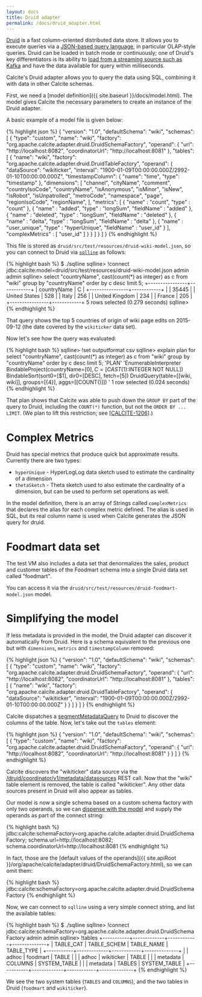 ```yaml
---
layout: docs
title: Druid adapter
permalink: /docs/druid_adapter.html
---
```


<!--
{% comment %}
Licensed to the Apache Software Foundation (ASF) under one or more
contributor license agreements.  See the NOTICE file distributed with
this work for additional information regarding copyright ownership.
The ASF licenses this file to you under the Apache License, Version 2.0
(the "License"); you may not use this file except in compliance with
the License.  You may obtain a copy of the License at

http://www.apache.org/licenses/LICENSE-2.0

Unless required by applicable law or agreed to in writing, software
distributed under the License is distributed on an "AS IS" BASIS,
WITHOUT WARRANTIES OR CONDITIONS OF ANY KIND, either express or implied.
See the License for the specific language governing permissions and
limitations under the License.
{% endcomment %}
-->

[Druid](https://druid.io/) is a fast column-oriented distributed data store. It allows you to execute queries via a [JSON-based query language](https://druid.io/docs/0.9.2/querying/querying.html), in particular OLAP-style queries. Druid can be loaded in batch mode or continuously; one of Druid's key differentiators is its ability to [load from a streaming source such as Kafka](https://druid.io/docs/0.9.2/ingestion/stream-ingestion.html) and have the data available for query within milliseconds.

Calcite's Druid adapter allows you to query the data using SQL, combining it with data in other Calcite schemas.

First, we need a [model definition]({{ site.baseurl }}/docs/model.html). The model gives Calcite the necessary parameters to create an instance of the Druid adapter.

A basic example of a model file is given below:

{% highlight json %}
{ "version": "1.0", "defaultSchema": "wiki", "schemas": [
    { "type": "custom", "name": "wiki", "factory": "org.apache.calcite.adapter.druid.DruidSchemaFactory", "operand": { "url": "http://localhost:8082", "coordinatorUrl": "http://localhost:8081" }, "tables": [
        { "name": "wiki", "factory": "org.apache.calcite.adapter.druid.DruidTableFactory", "operand": { "dataSource": "wikiticker", "interval": "1900-01-09T00:00:00.000Z/2992-01-10T00:00:00.000Z", "timestampColumn": { "name": "time", "type": "timestamp" }, "dimensions": [ "channel", "cityName", "comment", "countryIsoCode", "countryName", "isAnonymous", "isMinor", "isNew", "isRobot", "isUnpatrolled", "metroCode", "namespace", "page", "regionIsoCode", "regionName", ], "metrics": [
              { "name" : "count", "type" : "count" },
              { "name" : "added", "type" : "longSum", "fieldName" : "added" },
              { "name" : "deleted", "type" : "longSum", "fieldName" : "deleted" },
              { "name" : "delta", "type" : "longSum", "fieldName" : "delta" },
              {
                "name" : "user_unique",
                "type" : "hyperUnique",
                "fieldName" : "user_id"
              }
            ], "complexMetrics" : [ "user_id" ] } } ] } ] }
{% endhighlight %}

This file is stored as `druid/src/test/resources/druid-wiki-model.json`, so you can connect to Druid via [`sqlline`](https://github.com/julianhyde/sqlline) as follows:

{% highlight bash %}
$ ./sqlline sqlline> !connect jdbc:calcite:model=druid/src/test/resources/druid-wiki-model.json admin admin sqlline> select "countryName", cast(count(*) as integer) as c from "wiki" group by "countryName" order by c desc limit 5; +----------------+------------+ | countryName    |     C      | +----------------+------------+ |                | 35445      | | United States  | 528        | | Italy          | 256        | | United Kingdom | 234        | | France         | 205        | +----------------+------------+ 5 rows selected (0.279 seconds) sqlline>
{% endhighlight %}

That query shows the top 5 countries of origin of wiki page edits on 2015-09-12 (the date covered by the `wikiticker` data set).

Now let's see how the query was evaluated:

{% highlight bash %}
sqlline> !set outputformat csv sqlline> explain plan for select "countryName", cast(count(*) as integer) as c from "wiki" group by "countryName" order by c desc limit 5; 'PLAN' 'EnumerableInterpreter BindableProject(countryName=[$0], C=[CAST($1):INTEGER NOT NULL]) BindableSort(sort0=[$1], dir0=[DESC], fetch=[5]) DruidQuery(table=[[wiki, wiki]], groups=[{4}], aggs=[[COUNT()]]) ' 1 row selected (0.024 seconds)
{% endhighlight %}

That plan shows that Calcite was able to push down the `GROUP BY` part of the query to Druid, including the `COUNT(*)` function, but not the `ORDER BY ... LIMIT`. (We plan to lift this restriction; see [[CALCITE-1206](https://issues.apache.org/jira/browse/CALCITE-1206)].)

# Complex Metrics
Druid has special metrics that produce quick but approximate results. Currently there are two types:

* `hyperUnique` - HyperLogLog data sketch used to estimate the cardinality of a dimension
* `thetaSketch` - Theta sketch used to also estimate the cardinality of a dimension, but can be used to perform set operations as well.

In the model definition, there is an array of Strings called `complexMetrics` that declares the alias for each complex metric defined. The alias is used in SQL, but its real column name is used when Calcite generates the JSON query for druid.

# Foodmart data set

The test VM also includes a data set that denormalizes the sales, product and customer tables of the Foodmart schema into a single Druid data set called "foodmart".

You can access it via the `druid/src/test/resources/druid-foodmart-model.json` model.

# Simplifying the model

If less metadata is provided in the model, the Druid adapter can discover it automatically from Druid. Here is a schema equivalent to the previous one but with `dimensions`, `metrics` and `timestampColumn` removed:

{% highlight json %}
{ "version": "1.0", "defaultSchema": "wiki", "schemas": [
    { "type": "custom", "name": "wiki", "factory": "org.apache.calcite.adapter.druid.DruidSchemaFactory", "operand": { "url": "http://localhost:8082", "coordinatorUrl": "http://localhost:8081" }, "tables": [
        {
          "name": "wiki",
          "factory": "org.apache.calcite.adapter.druid.DruidTableFactory",
          "operand": {
            "dataSource": "wikiticker",
            "interval": "1900-01-09T00:00:00.000Z/2992-01-10T00:00:00.000Z"
          }
        } ] } ] }
{% endhighlight %}

Calcite dispatches a [segmentMetadataQuery](https://druid.io/docs/latest/querying/segmentmetadataquery.html) to Druid to discover the columns of the table. Now, let's take out the `tables` element:

{% highlight json %}
{
  "version": "1.0",
  "defaultSchema": "wiki",
  "schemas": [
    {
      "type": "custom",
      "name": "wiki",
      "factory": "org.apache.calcite.adapter.druid.DruidSchemaFactory",
      "operand": {
        "url": "http://localhost:8082",
        "coordinatorUrl": "http://localhost:8081"
      }
    } ] }
{% endhighlight %}

Calcite discovers the "wikiticker" data source via the [/druid/coordinator/v1/metadata/datasources](https://druid.io/docs/latest/design/coordinator.html#metadata-store-information) REST call. Now that the "wiki" table element is removed, the table is called "wikiticker". Any other data sources present in Druid will also appear as tables.

Our model is now a single schema based on a custom schema factory with only two operands, so we can [dispense with the model](https://issues.apache.org/jira/browse/CALCITE-1206) and supply the operands as part of the connect string:

{% highlight bash %}
  jdbc:calcite:schemaFactory=org.apache.calcite.adapter.druid.DruidSchemaFactory; schema.url=http://localhost:8082; schema.coordinatorUrl=http://localhost:8081
{% endhighlight %}

In fact, those are the [default values of the operands]({{ site.apiRoot }}/org/apache/calcite/adapter/druid/DruidSchemaFactory.html), so we can omit them:

{% highlight bash %}
  jdbc:calcite:schemaFactory=org.apache.calcite.adapter.druid.DruidSchemaFactory
{% endhighlight %}

Now, we can connect to `sqlline` using a very simple connect string, and list the available tables:

{% highlight bash %}
$ ./sqlline sqlline> !connect jdbc:calcite:schemaFactory=org.apache.calcite.adapter.druid.DruidSchemaFactory admin admin sqlline> !tables +-----------+-------------+------------+--------------+ | TABLE_CAT | TABLE_SCHEM | TABLE_NAME | TABLE_TYPE   | +-----------+-------------+------------+--------------+ |           | adhoc       | foodmart   | TABLE        | |           | adhoc       | wikiticker | TABLE        | |           | metadata    | COLUMNS    | SYSTEM_TABLE | |           | metadata    | TABLES     | SYSTEM_TABLE | +-----------+-------------+------------+--------------+
{% endhighlight %}

We see the two system tables (`TABLES` and `COLUMNS`), and the two tables in Druid (`foodmart` and `wikiticker`).
